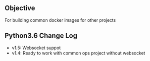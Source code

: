 ## Objective
For building common docker images for other projects

## Python3.6 Change Log
- v1.5: Websocket suppot
- v1.4: Ready to work with common ops project without websocket
